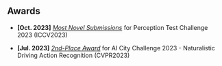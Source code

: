 ## Awards

- **[Oct. 2023]** <a href="https://ptchallenge-workshop.github.io/challenge2023.html" target="_blank">*Most Novel Submissions*</a> for Perception Test Challenge 2023 (ICCV2023)

- **[Jul. 2023]** <a href="https://www.aicitychallenge.org/2023-challenge-winners/" target="_blank">*2nd-Place Award*</a> for AI City Challenge 2023 - Naturalistic Driving Action Recognition (CVPR2023)

